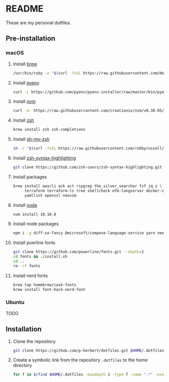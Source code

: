# README

These are my personal dotfiles.

## Pre-installation

### macOS

1. Install [brew]

   ```bash
   /usr/bin/ruby -e "$(curl -fsSL https://raw.githubusercontent.com/Homebrew/install/master/install)"
   ```

2. Install [pyenv]

   ```bash
   curl -L https://github.com/pyenv/pyenv-installer/raw/master/bin/pyenv-installer | bash
   ```

3. Install [nvm]

   ```bash
   curl -o- https://raw.githubusercontent.com/creationix/nvm/v0.30.05/install.sh | bash
   ```

4. Install [zsh]

   ```bash
   brew install zsh zsh-completions
   ```

5. Install [oh-my-zsh]

   ```bash
   sh -c "$(curl -fsSL https://raw.githubusercontent.com/robbyrussell/oh-my-zsh/master/tools/install.sh)"
   ```

6. Install [zsh-syntax-highlighting]

   ```bash
   git clone https://github.com/zsh-users/zsh-syntax-highlighting.git $HOME/.zsh-syntax-highlighting
   ```

7. Install packages

   ```bash
   brew install awscli ack act ripgrep the_silver_searcher fzf jq z \
        terraform terraform-ls tree shellcheck efm-langserver docker-completion \
        yamllint openssl neovim
   ```

8. Install [node]

   ```bash
   nvm install 18.18.0
   ```

9. Install node packages

   ```bash
   npm i -g diff-so-fancy @microsoft/compose-language-service yarn neovim typescript
   ```

10. Install poerline fonts

    ```bash
    git clone https://github.com/powerline/fonts.git --depth=1
    cd fonts && ./install.sh
    cd ..
    rm -rf fonts
    ```

11. Install nerd fonts

    ```bash
    brew tap homebrew/cask-fonts
    brew install font-hack-nerd-font
    ```

### Ubuntu

TODO

## Installation

1. Clone the repository

   ```bash
   git clone https://github.com/p-herbert/dotfiles.git $HOME/.dotfiles
   ```

2. Create a symbolic link from the repository `.dotfiles` to the home directory

   ```bash
   for f in $(find $HOME/.dotfiles -maxdepth 1 -type f -name ".*" -exec basename {} \;); do ln -sf $HOME/.dotfiles/$f $HOME/$f; done
   ```

[zsh]: https://www.zsh.org/
[oh-my-zsh]: https://ohmyz.sh/
[zsh-syntax-highlighting]: https://github.com/zsh-users/zsh-syntax-highlighting
[nvm]: https://github.com/creationix/nvm
[node]: https://nodejs.org/en/
[pyenv]: https://github.com/pyenv/pyenv-installer
[brew]: https://brew.sh/
